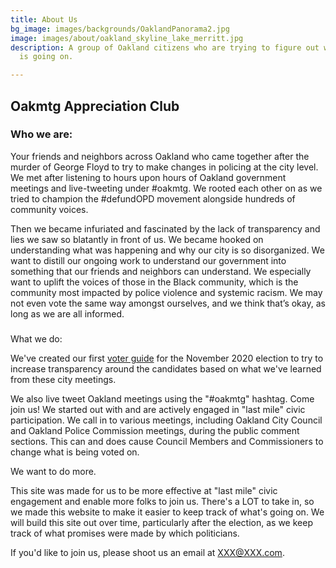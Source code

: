```yaml
---
title: About Us
bg_image: images/backgrounds/OaklandPanorama2.jpg
image: images/about/oakland_skyline_lake_merritt.jpg
description: A group of Oakland citizens who are trying to figure out what the hell
  is going on.

---
```

## Oakmtg Appreciation Club

### Who we are:

Your friends and neighbors across Oakland who came together after the murder of George Floyd to try to make changes in policing at the city level. We met after listening to hours upon hours of Oakland government meetings and live-tweeting under #oakmtg. We rooted each other on as we tried to champion the #defundOPD movement alongside hundreds of community voices.

  
Then we became infuriated and fascinated by the lack of transparency and lies we saw so blatantly in front of us. We became hooked on understanding what was happening and why our city is so disorganized. We want to distill our ongoing work to understand our government into something that our friends and neighbors can understand. We especially want to uplift the voices of those in the Black community, which is the community most impacted by police violence and systemic racism. We may not even vote the same way amongst ourselves, and we think that’s okay, as long as we are all informed.

###   
What we do:

We've created our first [voter guide](/guide) for the November 2020 election to try to increase transparency around the candidates based on what we've learned from these city meetings. 

We also live tweet Oakland meetings using the "#oakmtg" hashtag. Come join us! We started out with and are actively engaged in "last mile" civic participation. We call in to various meetings, including Oakland City Council and Oakland Police Commission meetings, during the public comment sections. This can and does cause Council Members and Commissioners to change what is being voted on.

We want to do more.

This site was made for us to be more effective at "last mile" civic engagement and enable more folks to join us. There's a LOT to take in, so we made this website to make it easier to keep track of what's going on. We will build this site out over time, particularly after the election, as we keep track of what promises were made by which politicians.

If you'd like to join us, please shoot us an email at XXX@XXX.com. 